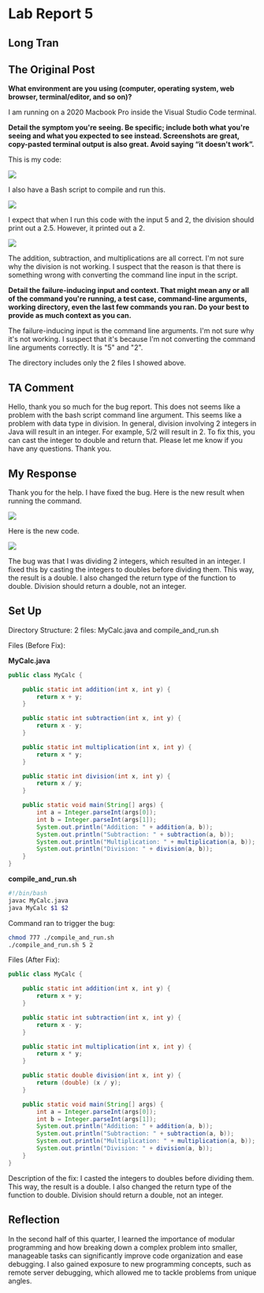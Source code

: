 # Lab Report 5
## Long Tran

## The Original Post

**What environment are you using (computer, operating system, web browser, terminal/editor, and so on)?**

I am running on a 2020 Macbook Pro inside the Visual Studio Code terminal.


**Detail the symptom you're seeing. Be specific; include both what you're seeing and what you expected to see instead. Screenshots are great, copy-pasted terminal output is also great. Avoid saying “it doesn't work”.**

This is my code:

![](lab5_1.png)

I also have a Bash script to compile and run this.

![](lab5_2.png)

I expect that when I run this code with the input 5 and 2, the division should print out a 2.5. However, it printed out a 2.

![](lab5_3.png)

The addition, subtraction, and multiplications are all correct. I'm not sure why the division is not working. I suspect that the reason is that there is something wrong with converting the command line input in the script.

**Detail the failure-inducing input and context. That might mean any or all of the command you're running, a test case, command-line arguments, working directory, even the last few commands you ran. Do your best to provide as much context as you can.**

The failure-inducing input is the command line arguments. I'm not sure why it's not working. I suspect that it's because I'm not converting the command line arguments correctly. It is "5" and "2".

The directory includes only the 2 files I showed above.

## TA Comment

Hello, thank you so much for the bug report. This does not seems like a problem with the bash script command line argument. This seems like a problem with data type in division. In general, division involving 2 integers in Java will result in an integer. For example, 5/2 will result in 2. To fix this, you can cast the integer to double and return that. Please let me know if you have any questions. Thank you.

## My Response

Thank you for the help. I have fixed the bug. Here is the new result when running the command.

![](lab5_4.png)

Here is the new code.

![](lab5_5.png)

The bug was that I was dividing 2 integers, which resulted in an integer. I fixed this by casting the integers to doubles before dividing them. This way, the result is a double. I also changed the return type of the function to double. Division should return a double, not an integer.

## Set Up

Directory Structure:
2 files: MyCalc.java and compile_and_run.sh

Files (Before Fix):

**MyCalc.java**

```java
public class MyCalc {

    public static int addition(int x, int y) {
        return x + y;
    }

    public static int subtraction(int x, int y) {
        return x - y;
    }

    public static int multiplication(int x, int y) {
        return x * y;
    }

    public static int division(int x, int y) {
        return x / y;
    }

    public static void main(String[] args) {
        int a = Integer.parseInt(args[0]);
        int b = Integer.parseInt(args[1]);
        System.out.println("Addition: " + addition(a, b));
        System.out.println("Subtraction: " + subtraction(a, b));
        System.out.println("Multiplication: " + multiplication(a, b));
        System.out.println("Division: " + division(a, b));
    }
}
```

**compile_and_run.sh**

```bash
#!/bin/bash
javac MyCalc.java
java MyCalc $1 $2
```

Command ran to trigger the bug:

```bash
chmod 777 ./compile_and_run.sh
./compile_and_run.sh 5 2
```

Files (After Fix):

```java
public class MyCalc {

    public static int addition(int x, int y) {
        return x + y;
    }

    public static int subtraction(int x, int y) {
        return x - y;
    }

    public static int multiplication(int x, int y) {
        return x * y;
    }

    public static double division(int x, int y) {
        return (double) (x / y);
    }

    public static void main(String[] args) {
        int a = Integer.parseInt(args[0]);
        int b = Integer.parseInt(args[1]);
        System.out.println("Addition: " + addition(a, b));
        System.out.println("Subtraction: " + subtraction(a, b));
        System.out.println("Multiplication: " + multiplication(a, b));
        System.out.println("Division: " + division(a, b));
    }
}
```

Description of the fix: I casted the integers to doubles before dividing them. This way, the result is a double. I also changed the return type of the function to double. Division should return a double, not an integer.

## Reflection

In the second half of this quarter, I learned the importance of modular programming and how breaking down a complex problem into smaller, manageable tasks can significantly improve code organization and ease debugging. I also gained exposure to new programming concepts, such as remote server debugging, which allowed me to tackle problems from unique angles.